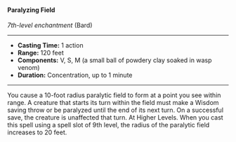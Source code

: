 #### Paralyzing Field
*7th-level enchantment* (Bard)
___
- **Casting Time:** 1 action
- **Range:** 120 feet
- **Components:** V, S, M (a small ball of powdery clay soaked in wasp venom)
- **Duration:** Concentration, up to 1 minute
---
You cause a 10-foot radius paralytic field to form at
a point you see within range. A creature that starts
its turn within the field must make a Wisdom
saving throw or be paralyzed until the end of its
next turn. On a successful save, the creature is
unaffected that turn.
At Higher Levels. When you cast this spell using
a spell slot of 9th level, the radius of the paralytic
field increases to 20 feet.
